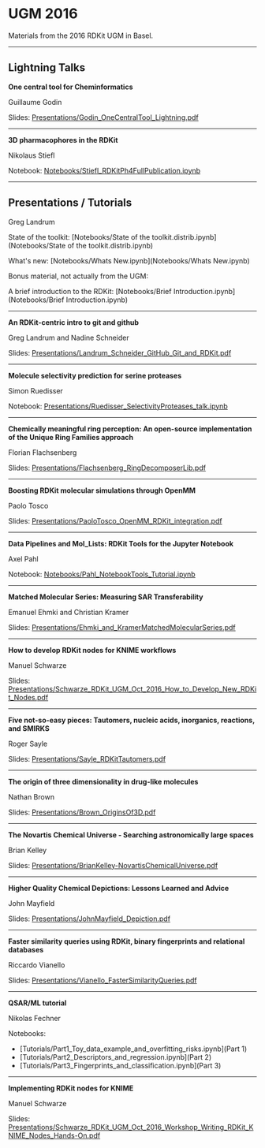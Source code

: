 # UGM 2016
Materials from the 2016 RDKit UGM in Basel.

- - - - - - -

## Lightning Talks

**One central tool for Cheminformatics**

Guillaume Godin

Slides: [Presentations/Godin_OneCentralTool_Lightning.pdf](Presentations/Godin_OneCentralTool_Lightning.pdf)

- - - - - - -

**3D pharmacophores in the RDKit**

Nikolaus Stiefl

Notebook: [Notebooks/Stiefl_RDKitPh4FullPublication.ipynb](Notebooks/Stiefl_RDKitPh4FullPublication.ipynb)

- - - - - - -

## Presentations / Tutorials

Greg Landrum

State of the toolkit: [Notebooks/State of the toolkit.distrib.ipynb](Notebooks/State of the toolkit.distrib.ipynb)

What's new: [Notebooks/Whats New.ipynb](Notebooks/Whats New.ipynb)

Bonus material, not actually from the UGM:

A brief introduction to the RDKit: [Notebooks/Brief Introduction.ipynb](Notebooks/Brief Introduction.ipynb)

- - - - - - -
**An RDKit-centric intro to git and github**

Greg Landrum and Nadine Schneider

Slides: [Presentations/Landrum_Schneider_GitHub_Git_and_RDKit.pdf](Presentations/Landrum_Schneider_GitHub_Git_and_RDKit.pdf)

- - - - - - -
**Molecule selectivity prediction for serine proteases**

Simon Ruedisser

Notebook: [Presentations/Ruedisser_SelectivityProteases_talk.ipynb](Presentations/Ruedisser_SelectivityProteases_talk.ipynb)

- - - - - - -
**Chemically meaningful ring perception: An open-source implementation of the Unique Ring Families approach**

Florian Flachsenberg

Slides: [Presentations/Flachsenberg_RingDecomposerLib.pdf](Presentations/Flachsenberg_RingDecomposerLib.pdf)

- - - - - - -
**Boosting RDKit molecular simulations through OpenMM**

Paolo Tosco

Slides: [Presentations/PaoloTosco_OpenMM_RDKit_integration.pdf](Presentations/PaoloTosco_OpenMM_RDKit_integration.pdf)

- - - - - - -
**Data Pipelines and Mol_Lists: RDKit Tools for the Jupyter Notebook**

Axel Pahl

Notebook: [Notebooks/Pahl_NotebookTools_Tutorial.ipynb](Notebooks/Pahl_NotebookTools_Tutorial.ipynb)

- - - - - - -
**Matched Molecular Series: Measuring SAR Transferability**

Emanuel Ehmki and Christian Kramer

Slides: [Presentations/Ehmki_and_KramerMatchedMolecularSeries.pdf](Presentations/Ehmki_and_KramerMatchedMolecularSeries.pdf)

- - - - - - -
**How to develop RDKit nodes for KNIME workflows**

Manuel Schwarze

Slides: [Presentations/Schwarze_RDKit_UGM_Oct_2016_How_to_Develop_New_RDKit_Nodes.pdf](Presentations/Schwarze_RDKit_UGM_Oct_2016_How_to_Develop_New_RDKit_Nodes.pdf)

- - - - - - -
**Five not-so-easy pieces: Tautomers, nucleic acids, inorganics, reactions, and SMIRKS**

Roger Sayle

Slides: [Presentations/Sayle_RDKitTautomers.pdf](Presentations/Sayle_RDKitTautomers.pdf)

- - - - - - -
**The origin of three dimensionality in drug-like molecules**

Nathan Brown

Slides: [Presentations/Brown_OriginsOf3D.pdf](Presentations/Brown_OriginsOf3D.pdf)

- - - - - - -
**The Novartis Chemical Universe - Searching astronomically large spaces**

Brian Kelley

Slides: [Presentations/BrianKelley-NovartisChemicalUniverse.pdf](Presentations/BrianKelley-NovartisChemicalUniverse.pdf)

- - - - - - -
**Higher Quality Chemical Depictions: Lessons Learned and Advice**

John Mayfield

Slides: [Presentations/JohnMayfield_Depiction.pdf](Presentations/JohnMayfield_Depiction.pdf)

- - - - - - -
**Faster similarity queries using RDKit, binary fingerprints and relational databases**

Riccardo Vianello

Slides: [Presentations/Vianello_FasterSimilarityQueries.pdf](Presentations/Vianello_FasterSimilarityQueries.pdf)

- - - - - - -
**QSAR/ML tutorial**

Nikolas Fechner

Notebooks:
 - [Tutorials/Part1_Toy_data_example_and_overfitting_risks.ipynb](Part 1)
 - [Tutorials/Part2_Descriptors_and_regression.ipynb](Part 2)
 - [Tutorials/Part3_Fingerprints_and_classification.ipynb](Part 3)

- - - - - - -
**Implementing RDKit nodes for KNIME**

Manuel Schwarze

Slides: [Presentations/Schwarze_RDKit_UGM_Oct_2016_Workshop_Writing_RDKit_KNIME_Nodes_Hands-On.pdf](Presentations/Schwarze_RDKit_UGM_Oct_2016_Workshop_Writing_RDKit_KNIME_Nodes_Hands-On.pdf)
